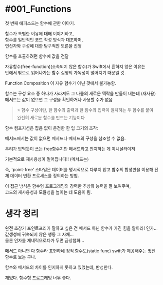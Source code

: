 # #001_Functions

첫 번째 에피소드는 함수에 관한 이야기.  

함수가 특별한 이유에 대해 이야기하고,  
함수를 일반적인 코드 작성 방식과 대조하며,  
연산자와 구성에 대한 탐구적인 토론을 진행

함수를 호출하려면 함수에 값을 전달

자유함수(free-function)(소속되지 않은 함수)가 Swift에서 흔하지 않은 이유는  
안에서 밖으로 읽어나가는 함수 실행의 가독성이 떨어지기 때문일 것.  

Function Composition 이 자유 함수가 아닌 것에서 불가능함.  

함수는 구성 요소 중 하나가 사라져도 그 나름의 새로운 맥락을 만들어 내는데 (재사용) 메서드는 값이 없으면 그 구성을 확인하거나 사용할 수가 없음     

> ⭐️ 함수 구성이란, 한 함수의 출력과 한 함수의 입력이 일치하는 두 함수를 붙여 완전히 새로운 함수를 만드는 기능이다 

함수 컴포지션은 잡음 없이 온전한 한 입 크기의 조각:  

메서드에서는 값이 없으면 메서드나 메서드의 구성을 참조할 수 없음. 

우리가 밥먹듯이 쓰는 free함수지만 메서드라고 인지하는 게 이니셜라이저    

기본적으로 재사용성이 떨어집니다!! (메서드는)

즉, 'point-free' 스타일은 데이터를 명시적으로 다루지 않고 함수의 합성만을 이용해 전체 데이터 변환 프로세스를 정의하는 방법.  

이 접근 방식은 함수형 프로그래밍의 강력한 추상화 능력을 잘 보여주며,    
코드의 재사용성과 모듈성을 높이는 데 도움이 됨. 


# 생각 정리 

완전 초창기 포인트프리가 말하고 싶은 건 메서드 아닌 함수가 가진 힘을 알아라! 인가...  
값생성에 귀속되지 않은 행동 그 자체...  
물론 인자를 제네릭으로다가 두면 금상첨화...  
 
메서드 아니면 다 함수라 표현하네 정적 함수도(static func) swift가 제공해주는 멋진 함수로 보는 구나.  

함수와 메서드의 차이를 인지하지 못하고 있었는데, 반성한다.  

재밌다. 함수형 프로그래밍 너무 좋다.  
